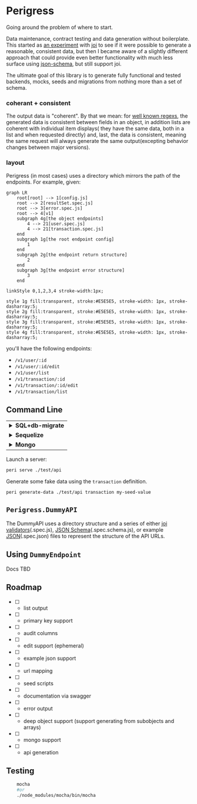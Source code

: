 Perigress
=========

Going around the problem of where to start.

Data maintenance, contract testing and data generation without boilerplate. This started as [an experiment](https://github.com/khrome/joinerator) with [joi](https://joi.dev/) to see if it were possible to generate a reasonable, consistent data, but then I became aware of a slightly different approach that could provide even better functionality with much less surface using [json-schema](https://json-schema.org/), but still support joi.

The ultimate goal of this library is to generate fully functional and tested backends, mocks, seeds and migrations from nothing more than a set of schema.

### coherant + consistent

The output data is "coherent". By that we mean: for [well known regexs](https://www.npmjs.com/package/well-known-regex), the generated data is consistent between fields in an object, in addition lists are coherent with individual item displays( they have the same data, both in a list and when requested directly) and, last, the data is consistent, meaning the same request will always generate the same output(excepting behavior changes between major versions).

### layout

Perigress (in most cases) uses a directory which mirrors the path of the endpoints. For example, given:
```mermaid
graph LR
    root[root] --> 1[config.js]
    root --> 2[resultSet.spec.js]
    root --> 3[error.spec.js]
    root --> 4[v1]
    subgraph 4g[the object endpoints]
        4 --> 21[user.spec.js]
        4 --> 21[transaction.spec.js]
    end
    subgraph 1g[the root endpoint config]
        1
    end
    subgraph 2g[the endpoint return structure]
        2
    end
    subgraph 3g[the endpoint error structure]
        3
    end

linkStyle 0,1,2,3,4 stroke-width:1px;

style 1g fill:transparent, stroke:#E5E5E5, stroke-width: 1px, stroke-dasharray:5;
style 2g fill:transparent, stroke:#E5E5E5, stroke-width: 1px, stroke-dasharray:5;
style 3g fill:transparent, stroke:#E5E5E5, stroke-width: 1px, stroke-dasharray:5;
style 4g fill:transparent, stroke:#E5E5E5, stroke-width: 1px, stroke-dasharray:5;
```

you'll have the following endpoints:

- `/v1/user/:id`
- `/v1/user/:id/edit`
- `/v1/user/list`
- `/v1/transaction/:id`
- `/v1/transaction/:id/edit`
- `/v1/transaction/list`


Command Line
------------

<table>
    <tr>
        <td><details><summary> <b>SQL+db-migrate</b> </summary><p>

let's assume you have a set of validators in `./data/validators`... here's how you might handle working with the data:

```bash
    # first configure db-migrate by setting up your `database.json` config
    peri generate-tables ./data/validators --sql > ./data/migrations/1647316034481982946-create-up.sql
    db-migrate up 1647316034481982946-create --sql-file
    cp -R ./data/validators ./.lastMigration

    # now forget about it until you change the data again, after which you run
    peri generate-migration ./data/validators ./.lastMigration --sql up > ./data/migrations/1647317213970350981-update-up.sql
    peri generate-migration ./data/validators ./.lastMigration --sql down > ./data/migrations/1647317213970350981-update-down.sql
    db-migrate up 1647317213970350981-update --sql-file
    # once you make the new migration, save the current state
    rm -Rf ./.lastMigration
    cp -R ./data/validators ./.lastMigration
```

</p></details></td></tr><tr>
<td><details><summary> <b>Sequelize</b> </summary><p>


let's assume you have a set of validators in `./data/validators`... here's how you might handle working with the data:

```bash
    # first configure db-migrate by setting up your `database.json` config
    peri generate-tables ./data/validators --sequelize="`./src/sequelize`" > ./data/models.js
    node -e "require('./data/models'); require('./src/sequelize').sync()"
    cp -R ./data/validators ./.lastMigration

    # now forget about it until you change the data again, after which you run
    peri generate-migration ./data/validators ./.lastMigration --sequelize=true > ./data/migrations/1647317213970350981-update.js
    sequelize db:migrate
    # once you make the new migration, save the current state
    rm -Rf ./.lastMigration
    cp -R ./data/validators ./.lastMigration
```

</p></details></td></tr><tr>
<td><details><summary> <b>Mongo</b> </summary><p>


let's assume you have a set of validators in `./data/validators`... here's how you might handle working with the data:

```bash
    # TBD
```

</p></details></td></tr>
</table>

Launch a server:

```bash
peri serve ./test/api
```


Generate some fake data using the `transaction` definition.

```bash
peri generate-data ./test/api transaction my-seed-value
```

`Perigress.DummyAPI`
--------------------

The DummyAPI uses a directory structure and a series of either [joi validators](https://joi.dev/)(.spec.js), [JSON Schema](https://json-schema.org/)(.spec.schema.js), or example [JSON](https://json.org/example.html)(.spec.json) files to represent the structure of the API URLs.


Using `DummyEndpoint`
--------------------

Docs TBD


Roadmap
-------

- [ ] - list output
- [ ] - primary key support
- [ ] - audit columns
- [ ] - edit support (ephemeral)
- [ ] - example json support
- [ ] - url mapping
- [ ] - seed scripts
- [ ] - documentation via swagger
- [ ] - error output
- [ ] - deep object support (support generating from subobjects and arrays)
- [ ] - mongo support
- [ ] - api generation


Testing
-------

```bash
    mocha
    #or
    ./node_modules/mocha/bin/mocha
```
